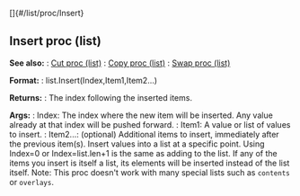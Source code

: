 []{#/list/proc/Insert}
  ## Insert proc (list)
  **See also:**
  :   [Cut proc (list)](ref/list/proc/Cut)
  :   [Copy proc (list)](ref/list/proc/Copy)
  :   [Swap proc (list)](ref/list/proc/Swap)
  <!-- -->
  **Format:**
  :   list.Insert(Index,Item1,Item2\...)
  <!-- -->
  **Returns:**
  :   The index following the inserted items.
  <!-- -->
  **Args:**
  :   Index: The index where the new item will be inserted. Any value
      already at that index will be pushed forward.
  :   Item1: A value or list of values to insert.
  :   Item2\...: (optional) Additional items to insert, immediately after
      the previous item(s).
  Insert values into a list at a specific point. Using Index=0 or
  Index=list.len+1 is the same as adding to the list.
  If any of the items you insert is itself a list, its elements will be
  inserted instead of the list itself.
  Note: This proc doesn\'t work with many special lists such as `contents`
  or `overlays`.